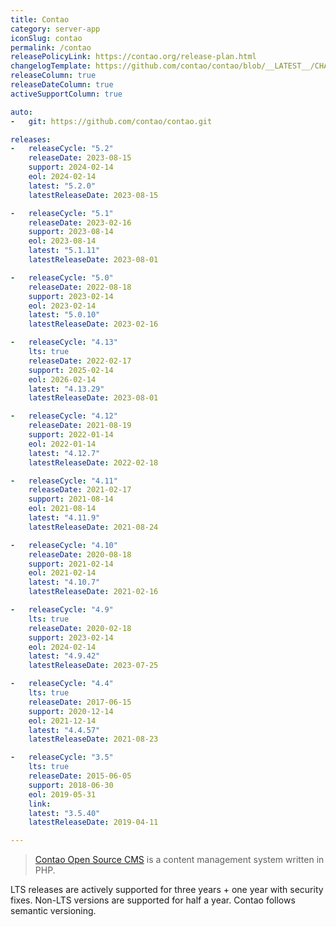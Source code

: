 ```yaml
---
title: Contao
category: server-app
iconSlug: contao
permalink: /contao
releasePolicyLink: https://contao.org/release-plan.html
changelogTemplate: https://github.com/contao/contao/blob/__LATEST__/CHANGELOG.md
releaseColumn: true
releaseDateColumn: true
activeSupportColumn: true

auto:
-   git: https://github.com/contao/contao.git

releases:
-   releaseCycle: "5.2"
    releaseDate: 2023-08-15
    support: 2024-02-14
    eol: 2024-02-14
    latest: "5.2.0"
    latestReleaseDate: 2023-08-15

-   releaseCycle: "5.1"
    releaseDate: 2023-02-16
    support: 2023-08-14
    eol: 2023-08-14
    latest: "5.1.11"
    latestReleaseDate: 2023-08-01

-   releaseCycle: "5.0"
    releaseDate: 2022-08-18
    support: 2023-02-14
    eol: 2023-02-14
    latest: "5.0.10"
    latestReleaseDate: 2023-02-16

-   releaseCycle: "4.13"
    lts: true
    releaseDate: 2022-02-17
    support: 2025-02-14
    eol: 2026-02-14
    latest: "4.13.29"
    latestReleaseDate: 2023-08-01

-   releaseCycle: "4.12"
    releaseDate: 2021-08-19
    support: 2022-01-14
    eol: 2022-01-14
    latest: "4.12.7"
    latestReleaseDate: 2022-02-18

-   releaseCycle: "4.11"
    releaseDate: 2021-02-17
    support: 2021-08-14
    eol: 2021-08-14
    latest: "4.11.9"
    latestReleaseDate: 2021-08-24

-   releaseCycle: "4.10"
    releaseDate: 2020-08-18
    support: 2021-02-14
    eol: 2021-02-14
    latest: "4.10.7"
    latestReleaseDate: 2021-02-16

-   releaseCycle: "4.9"
    lts: true
    releaseDate: 2020-02-18
    support: 2023-02-14
    eol: 2024-02-14
    latest: "4.9.42"
    latestReleaseDate: 2023-07-25

-   releaseCycle: "4.4"
    lts: true
    releaseDate: 2017-06-15
    support: 2020-12-14
    eol: 2021-12-14
    latest: "4.4.57"
    latestReleaseDate: 2021-08-23

-   releaseCycle: "3.5"
    lts: true
    releaseDate: 2015-06-05
    support: 2018-06-30
    eol: 2019-05-31
    link:
    latest: "3.5.40"
    latestReleaseDate: 2019-04-11

---
```


> [Contao Open Source CMS](https://contao.org) is a content management system written in PHP.

LTS releases are actively supported for three years + one year with security fixes. Non-LTS versions are supported for half a year.
Contao follows semantic versioning.

